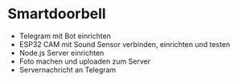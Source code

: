 # Smartdoorbell

- Telegram mit Bot einrichten 
- ESP32 CAM mit Sound Sensor verbinden, einrichten und testen
- Node.js Server einrichten
- Foto machen und uploaden zum Server
- Servernachricht an Telegram

